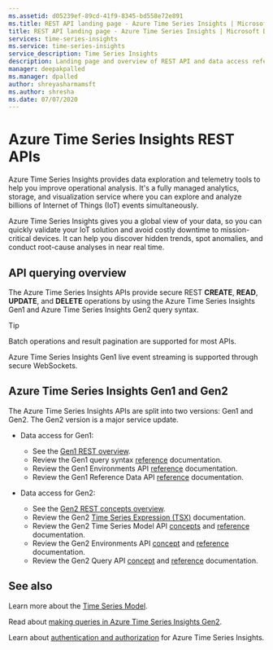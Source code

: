 ```yaml
---
ms.assetid: d05239ef-89cd-41f9-8345-bd558e72e891
ms.title: REST API landing page - Azure Time Series Insights | Microsoft Docs
title: REST API landing page - Azure Time Series Insights | Microsoft Docs
services: time-series-insights
ms.service: time-series-insights
service_description: Time Series Insights
description: Landing page and overview of REST API and data access reference documentation for Azure Time Series Insights Gen1 and Gen2.
manager: deepakpalled
ms.manager: dpalled
author: shreyasharmamsft
ms.author: shresha
ms.date: 07/07/2020
---
```


# Azure Time Series Insights REST APIs

Azure Time Series Insights provides data exploration and telemetry tools to help you improve operational analysis. It's a fully managed analytics, storage, and visualization service where you can explore and analyze billions of Internet of Things (IoT) events simultaneously.

Azure Time Series Insights gives you a global view of your data, so you can quickly validate your IoT solution and avoid costly downtime to mission-critical devices. It can help you discover hidden trends, spot anomalies, and conduct root-cause analyses in near real time.  

## API querying overview

The Azure Time Series Insights APIs provide secure REST **CREATE**, **READ**, **UPDATE**, and **DELETE** operations by using the Azure Time Series Insights Gen1 and Azure Time Series Insights Gen2 query syntax. 

> [!TIP]
> Batch operations and result pagination are supported for most APIs.

Azure Time Series Insights Gen1 live event streaming is supported through secure WebSockets.

## Azure Time Series Insights Gen1 and Gen2

The Azure Time Series Insights APIs are split into two versions: Gen1 and Gen2. The Gen2 version is a major service update.

* Data access for Gen1:

    * See the [Gen1 REST overview](ga.md).
    * Review the Gen1 query syntax [reference](ga-query-syntax.md) documentation.
    * Review the Gen1 Environments API [reference](ga-query-api.md) documentation.
    * Review the Gen1 Reference Data API [reference](ga-reference-data-api.md) documentation.

* Data access for Gen2:

    * See the [Gen2 REST concepts overview](preview.md).
    * Review the Gen2 [Time Series Expression (TSX)](preview.md#time-series-expression-and-syntax) documentation.
    * Review the Gen2 Time Series Model API [concepts](preview.md#time-series-model-apis) and [reference](https://docs.microsoft.com/rest/api/time-series-insights/dataaccessgen2/modelsettings) documentation.
    * Review the Gen2 Environments API [concept](preview.md#environments-apis) and [reference](https://docs.microsoft.com/rest/api/time-series-insights/management/environments) documentation.
    * Review the Gen2 Query API [concept](preview.md#query-apis) and [reference](https://docs.microsoft.com/rest/api/time-series-insights/dataaccessgen2/query) documentation.

## See also

Learn more about the [Time Series Model](https://docs.microsoft.com/azure/time-series-insights/time-series-insights-update-tsm).

Read about [making queries in Azure Time Series Insights Gen2](https://docs.microsoft.com/azure/time-series-insights/time-series-insights-update-tsq).

Learn about [authentication and authorization](https://docs.microsoft.com/azure/time-series-insights/time-series-insights-authentication-and-authorization) for Azure Time Series Insights.
